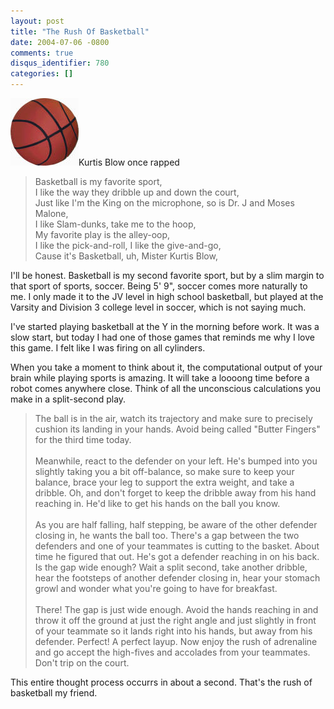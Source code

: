 ```yaml
---
layout: post
title: "The Rush Of Basketball"
date: 2004-07-06 -0800
comments: true
disqus_identifier: 780
categories: []
---
```

![](/images/Basketball.jpg)Kurtis Blow once rapped

> Basketball is my favorite sport,\
> I like the way they dribble up and down the court,\
> Just like I'm the King on the microphone, so is Dr. J and Moses
> Malone,\
> I like Slam-dunks, take me to the hoop,\
> My favorite play is the alley-oop,\
> I like the pick-and-roll, I like the give-and-go,\
> Cause it's Basketball, uh, Mister Kurtis Blow,

I'll be honest. Basketball is my second favorite sport, but by a slim
margin to that sport of sports, soccer. Being 5' 9", soccer comes more
naturally to me. I only made it to the JV level in high school
basketball, but played at the Varsity and Division 3 college level in
soccer, which is not saying much.

I've started playing basketball at the Y in the morning before work. It
was a slow start, but today I had one of those games that reminds me why
I love this game. I felt like I was firing on all cylinders.

When you take a moment to think about it, the computational output of
your brain while playing sports is amazing. It will take a loooong time
before a robot comes anywhere close. Think of all the unconscious
calculations you make in a split-second play.

> The ball is in the air, watch its trajectory and make sure to
> precisely cushion its landing in your hands. Avoid being called
> "Butter Fingers" for the third time today.\
> \
> Meanwhile, react to the defender on your left. He's bumped into you
> slightly taking you a bit off-balance, so make sure to keep your
> balance, brace your leg to support the extra weight, and take a
> dribble. Oh, and don't forget to keep the dribble away from his hand
> reaching in. He'd like to get his hands on the ball you know.\
> \
> As you are half falling, half stepping, be aware of the other defender
> closing in, he wants the ball too. There's a gap between the two
> defenders and one of your teammates is cutting to the basket. About
> time he figured that out. He's got a defender reaching in on his back.
> Is the gap wide enough? Wait a split second, take another dribble,
> hear the footsteps of another defender closing in, hear your stomach
> growl and wonder what you're going to have for breakfast.\
> \
> There! The gap is just wide enough. Avoid the hands reaching in and
> throw it off the ground at just the right angle and just slightly in
> front of your teammate so it lands right into his hands, but away from
> his defender. Perfect! A perfect layup. Now enjoy the rush of
> adrenaline and go accept the high-fives and accolades from your
> teammates. Don't trip on the court.

This entire thought process occurrs in about a second. That's the rush
of basketball my friend.

